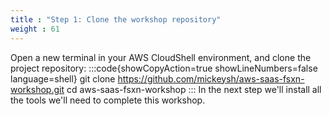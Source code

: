 ```yaml
---
title : "Step 1: Clone the workshop repository"
weight : 61
---
```

Open a new terminal in your AWS CloudShell environment, and clone the project repository:
:::code{showCopyAction=true showLineNumbers=false language=shell}
git clone https://github.com/mickeysh/aws-saas-fsxn-workshop.git
cd aws-saas-fsxn-workshop
:::
In the next step we'll install all the tools we'll need to complete this workshop.

